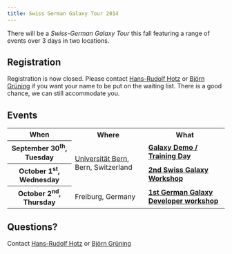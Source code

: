 ```yaml
---
title: Swiss German Galaxy Tour 2014
---
```

<slot name="/events/sg2014/header" />

<slot name="/events/sg2014/linkbox" />



There will be a *Swiss-German Galaxy Tour* this fall featuring a range of events over 3 days in two locations.
## Registration

Registration is now closed. Please contact [Hans-Rudolf Hotz](/people/hansrudolf-hotz/) or [Björn Grüning](/people/bjoern-gruening/) if you want your name to be put on the waiting list. There is a good chance, we can still accommodate you. 

## Events

<table>
  <tr class="th" >
    <th> When </th>
    <th> Where </th>
    <th> What </th>
  </tr>
  <tr>
    <th> September 30<sup>th</sup>, Tuesday </th>
    <td rowspan=2 style=" text-align: left;"> <a href='http://www.bau.unibe.ch/plaene/hgexwiunis.htm'>Universität Bern</a>, Bern, Switzerland </td>
    <td> <strong><a href='/src/events/switzerland2014/trainingday/index.md'>Galaxy Demo / Training Day</a></strong> </td>
  </tr>
  <tr>
    <th> October 1<sup>st</sup>, Wednesday </th>
    <td> <strong><a href='/src/events/switzerland2014/index.md'>2nd Swiss Galaxy Workshop</a></strong> </td>
  </tr>
  <tr>
    <th> October 2<sup>nd</sup>, Thursday </th>
    <td> Freiburg, Germany </td>
    <td> <strong><a href='/src/events/germany2014/index.md'>1st German Galaxy Developer workshop</a></strong> </td>
  </tr>
</table>


## Questions?

Contact [Hans-Rudolf Hotz](/people/hansrudolf-hotz/) or [Björn Grüning](/people/bjoern-gruening/)
